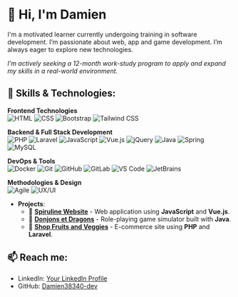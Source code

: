 # 👋 Hi, I'm Damien

I'm a motivated learner currently undergoing training in software development. I’m passionate about web, app and game development. I’m always eager to explore new technologies. 

*I’m actively seeking a 12-month work-study program to apply and expand my skills in a real-world environment.*

## 🔧 Skills & Technologies:

<!-- Row 1: Frontend Technologies -->
**Frontend Technologies**  
<img src="https://img.shields.io/badge/HTML-E34F26?style=flat-square&logo=html5&logoColor=white" alt="HTML"> <img src="https://img.shields.io/badge/CSS-1572B6?style=flat-square&logo=css3&logoColor=white" alt="CSS"> <img src="https://img.shields.io/badge/Bootstrap-7952B3?style=flat-square&logo=bootstrap&logoColor=white" alt="Bootstrap"> <img src="https://img.shields.io/badge/Tailwind_CSS-06B6D4?style=flat-square&logo=tailwind-css&logoColor=white" alt="Tailwind CSS">

<!-- Row 2: Backend & Full Stack Development -->
**Backend & Full Stack Development**  
<img src="https://img.shields.io/badge/PHP-777BB4?style=flat-square&logo=php&logoColor=white" alt="PHP"> <img src="https://img.shields.io/badge/Laravel-FF2D20?style=flat-square&logo=laravel&logoColor=white" alt="Laravel"> <img src="https://img.shields.io/badge/JavaScript-F7DF1E?style=flat-square&logo=javascript&logoColor=black" alt="JavaScript"> <img src="https://img.shields.io/badge/Vue.js-4FC08D?style=flat-square&logo=vue.js&logoColor=white" alt="Vue.js"> <img src="https://img.shields.io/badge/jQuery-0769AD?style=flat-square&logo=jquery&logoColor=white" alt="jQuery"> <img src="https://img.shields.io/badge/Java-007396?style=flat-square&logo=java&logoColor=white" alt="Java"> <img src="https://img.shields.io/badge/Spring-6DB33F?style=flat-square&logo=spring&logoColor=white" alt="Spring"> <img src="https://img.shields.io/badge/MySQL-4479A1?style=flat-square&logo=mysql&logoColor=white" alt="MySQL">

<!-- Row 3: DevOps & Tools -->
**DevOps & Tools**  
<img src="https://img.shields.io/badge/Docker-2496ED?style=flat-square&logo=docker&logoColor=white" alt="Docker"> <img src="https://img.shields.io/badge/Git-F05032?style=flat-square&logo=git&logoColor=white" alt="Git"> <img src="https://img.shields.io/badge/GitHub-181717?style=flat-square&logo=github&logoColor=white" alt="GitHub"> <img src="https://img.shields.io/badge/GitLab-FC6D26?style=flat-square&logo=gitlab&logoColor=white" alt="GitLab"> <img src="https://img.shields.io/badge/VS_Code-007ACC?style=flat-square&logo=visual-studio-code&logoColor=white" alt="VS Code"> <img src="https://img.shields.io/badge/JetBrains-000000?style=flat-square&logo=jetbrains&logoColor=white" alt="JetBrains">

<!-- Row 4: Methodologies & Design -->
**Methodologies & Design**  
<img src="https://img.shields.io/badge/Agile-61DAFB?style=flat-square&logo=agile&logoColor=white" alt="Agile"> <img src="https://img.shields.io/badge/UX%2FUI-FF4088?style=flat-square&logo=adobe-xd&logoColor=white" alt="UX/UI">



- **Projects**:
  - 🌱 **[Spiruline Website](https://github.com/Damien38340-dev/Spiruline-Website)** - Web application using **JavaScript** and **Vue.js**.
  - 🎲 **[Donjons et Dragons](https://github.com/Damien38340-dev/Donjons-et-dragons)** - Role-playing game simulator built with **Java**.
  - 🛒 **[Shop Fruits and Veggies](https://github.com/Damien38340-dev/Shop-Fruits-And-Veggies)** - E-commerce site using **PHP** and **Laravel**.


## 📫 Reach me:
- LinkedIn: [Your LinkedIn Profile](https://www.linkedin.com/in/damien-lobato-38401418a/)
- GitHub: [Damien38340-dev](https://github.com/Damien38340-dev)

